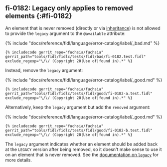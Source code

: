 ## fi-0182: Legacy only applies to removed elements {:#fi-0182}

An element that is never removed (directly or via [inheritance]) is not allowed
to provide the `legacy` argument to the `@available` attribute:

{% include "docs/reference/fidl/language/error-catalog/label/_bad.md" %}

```fidl
{% includecode gerrit_repo="fuchsia/fuchsia" gerrit_path="tools/fidl/fidlc/tests/fidl/bad/fi-0182.test.fidl" exclude_regexp="\/\/ (Copyright 20|Use of|found in).*" %}
```

Instead, remove the `legacy` argument:

{% include "docs/reference/fidl/language/error-catalog/label/_good.md" %}

```fidl
{% includecode gerrit_repo="fuchsia/fuchsia" gerrit_path="tools/fidl/fidlc/tests/fidl/good/fi-0182-a.test.fidl" exclude_regexp="\/\/ (Copyright 20|Use of|found in).*" %}
```

Alternatively, keep the `legacy` argument but add the `removed` argument:

{% include "docs/reference/fidl/language/error-catalog/label/_good.md" %}

```fidl
{% includecode gerrit_repo="fuchsia/fuchsia" gerrit_path="tools/fidl/fidlc/tests/fidl/good/fi-0182-b.test.fidl" exclude_regexp="\/\/ (Copyright 20|Use of|found in).*" %}
```

The `legacy` argument indicates whether an element should be added back at the
`LEGACY` version after being removed, so it doesn't make sense to use it on an
element that is never removed. See the [documentation on `legacy`][legacy] for
more details.

[inheritance]: /docs/reference/fidl/language/versioning.md#inheritance
[legacy]: /docs/reference/fidl/language/versioning.md#legacy
